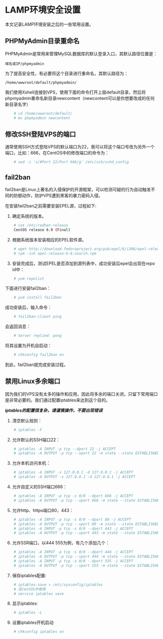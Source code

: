 # LAMP环境安全设置

本文记录LAMP环境安装之后的一些常用设置。

## PHPMyAdmin目录重命名

PHPMyAdmin是常用来管理MySQL数据库的默认登录入口，其默认路径位置是：

```
域名或IP/phpmyadmin
```

为了提高安全性，有必要将这个目录进行重命名，其默认路径为：

```
/home/wwwroot/default/phpmyadmin/
```

我们使用Xshell连接到VPS，使用下面的命令打开上层default目录，然后将phpmyadmin重命名新目录newcontent（newcontent可以是你想要改成的任何新目录名字）

```sh
    # cd /home/wwwroot/default/
    # mv phpmyadmin newcontent
```

## 修改SSH登陆VPS的端口

通常使用SSH方式登陆VPS的默认端口为22，我可以将这个端口号改为另外一个端口，比如：666，在CentOS中的修改端口的命令为：

```sh
    # sed -i 's/#Port 22/Port 666/g' /etc/ssh/sshd_config
```

## fail2ban

fail2ban是Linux上著名的入侵保护的开源框架，可以检测可疑的行为自动触发不同的防御动作，防护VPS遭到黑客的暴力密码入侵。

在安装fail2ban之前需要安装EPEL源，过程如下:

1. 确定系统的版本。

```sh
    # cat /etc/redhat-release
    CentOS release 6.9 (Final)
```

2. 根据系统版本安装相应的EPEL软件源。

```sh
    # wget http://download.fedoraproject.org/pub/epel/6/i386/epel-release-6-8.noarch.rpm
    # rpm -ivh epel-release-6-8.noarch.rpm
```

3. 安装完成后，测试EPEL是否添加到源列表中，成功安装后epel会出现在repo id中：

```sh
    # yum repolist
```

下面进行安装fail2ban：

```sh
    # yum install fail2ban
```

成功安装后，输入命令：

```sh
    # fail2ban-client ping
```

会返回消息：

```sh
    # Server replied: pong
```

将其设置为开机自启动：

```sh
    # chkconfig fail2ban on
```

到此，fail2ban就完成安装过程。

## 禁用Linux多余端口
因为我们的VPS没有太多的操作和应用，因此将多余的端口关闭，只留下常用端口是非常必要的。我们通过配置iptables来达到这个目的。

***iptables的配置很复杂，请谨慎操作，不要出现错误***

1. 清空默认规则：

```sh
    # iptables -F
```

2. 允许默认的SSH端口22：

```sh
    # iptables -A INPUT -p tcp --dport 22 -j ACCEPT
    # iptables -A OUTPUT -p tcp --sport 22 -m state --state ESTABLISHED -j ACCEPT
```

3. 允许本机访问本机：

```sh
    # iptables -A INPUT -s 127.0.0.1 -d 127.0.0.1 -j ACCEPT
    # iptables -A OUTPUT -s 127.0.0.1 -d 127.0.0.1 -j ACCEPT
```

4. 允许自定义的SSH端口666：

```sh
    # iptables -A INPUT -p tcp -s 0/0 --dport 666 -j ACCEPT
    # iptables -A OUTPUT -p tcp --sport 666 -m state --state ESTABLISHED -j ACCEPT
```

5. 允许http、https端口80，443：

```sh
    # iptables -A INPUT -p tcp -s 0/0 --dport 80 -j ACCEPT
    # iptables -A OUTPUT -p tcp --sport 80 -m state --state ESTABLISHED -j ACCEPT
    # iptables -A INPUT -p tcp -s 0/0 --dport 443 -j ACCEPT
    # iptables -A OUTPUT -p tcp --sport 443 -m state --state ESTABLISHED -j ACCEPT
```

6. 允许SSR端口，以444 555为例，有几个添加几个：

```sh
    # iptables -A INPUT -p tcp -s 0/0 --dport 444 -j ACCEPT
    # iptables -A OUTPUT -p tcp --sport 444 -m state --state ESTABLISHED -j ACCEPT
    # iptables -A INPUT -p tcp -s 0/0 --dport 555 -j ACCEPT
    # iptables -A OUTPUT -p tcp --sport 555 -m state --state ESTABLISHED -j ACCEPT
```

7. 保存iptables配置:

```sh
    # iptables-save > /etc/sysconfig/iptables
    # 在CentOS中使用
    # service iptables save 
```

8. 显示iptables:

```sh
    # iptables -L
```

9. 设置iptables开机启动

```sh
    # chkconfig iptables on
```
